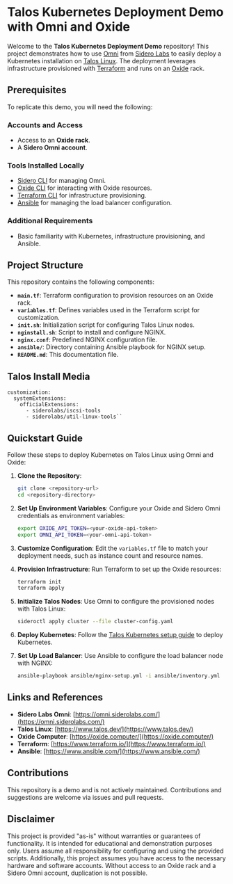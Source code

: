 # Talos Kubernetes Deployment Demo with Omni and Oxide

Welcome to the **Talos Kubernetes Deployment Demo** repository! This project demonstrates how to use [Omni](https://omni.siderolabs.com/) from [Sidero Labs](https://www.siderolabs.com/) to easily deploy a Kubernetes installation on [Talos Linux](https://www.talos.dev/). The deployment leverages infrastructure provisioned with [Terraform](https://www.terraform.io/) and runs on an [Oxide](https://oxide.computer/) rack.

## Prerequisites
To replicate this demo, you will need the following:

### Accounts and Access
- Access to an **Oxide rack**.
- A **Sidero Omni account**.

### Tools Installed Locally
- [Sidero CLI](https://www.siderolabs.com/docs/omni/installation/) for managing Omni.
- [Oxide CLI](https://github.com/oxidecomputer/cli) for interacting with Oxide resources.
- [Terraform CLI](https://developer.hashicorp.com/terraform/downloads) for infrastructure provisioning.
- [Ansible](https://www.ansible.com/) for managing the load balancer configuration.

### Additional Requirements
- Basic familiarity with Kubernetes, infrastructure provisioning, and Ansible.

## Project Structure
This repository contains the following components:

- **`main.tf`**: Terraform configuration to provision resources on an Oxide rack.
- **`variables.tf`**: Defines variables used in the Terraform script for customization.
- **`init.sh`**: Initialization script for configuring Talos Linux nodes.
- **`nginstall.sh`**: Script to install and configure NGINX.
- **`nginx.conf`**: Predefined NGINX configuration file.
- **`ansible/`**: Directory containing Ansible playbook for NGINX setup.
- **`README.md`**: This documentation file.

## Talos Install Media
```
customization:
  systemExtensions:
    officialExtensions:
      - siderolabs/iscsi-tools
      - siderolabs/util-linux-tools``
```

## Quickstart Guide
Follow these steps to deploy Kubernetes on Talos Linux using Omni and Oxide:

1. **Clone the Repository**:
   ```bash
   git clone <repository-url>
   cd <repository-directory>
   ```

2. **Set Up Environment Variables**:
   Configure your Oxide and Sidero Omni credentials as environment variables:
   ```bash
   export OXIDE_API_TOKEN=<your-oxide-api-token>
   export OMNI_API_TOKEN=<your-omni-api-token>
   ```

3. **Customize Configuration**:
   Edit the `variables.tf` file to match your deployment needs, such as instance count and resource names.

4. **Provision Infrastructure**:
   Run Terraform to set up the Oxide resources:
   ```bash
   terraform init
   terraform apply
   ```

5. **Initialize Talos Nodes**:
   Use Omni to configure the provisioned nodes with Talos Linux:
   ```bash
   sideroctl apply cluster --file cluster-config.yaml
   ```

6. **Deploy Kubernetes**:
   Follow the [Talos Kubernetes setup guide](https://www.talos.dev/v1.0/kubernetes/) to deploy Kubernetes.

7. **Set Up Load Balancer**:
   Use Ansible to configure the load balancer node with NGINX:
   ```bash
   ansible-playbook ansible/nginx-setup.yml -i ansible/inventory.yml
   ```

## Links and References
- **Sidero Labs Omni**: [https://omni.siderolabs.com/](https://omni.siderolabs.com/)
- **Talos Linux**: [https://www.talos.dev/](https://www.talos.dev/)
- **Oxide Computer**: [https://oxide.computer/](https://oxide.computer/)
- **Terraform**: [https://www.terraform.io/](https://www.terraform.io/)
- **Ansible**: [https://www.ansible.com/](https://www.ansible.com/)

## Contributions
This repository is a demo and is not actively maintained. Contributions and suggestions are welcome via issues and pull requests.

## Disclaimer
This project is provided "as-is" without warranties or guarantees of functionality. It is intended for educational and demonstration purposes only. Users assume all responsibility for configuring and using the provided scripts. Additionally, this project assumes you have access to the necessary hardware and software accounts. Without access to an Oxide rack and a Sidero Omni account, duplication is not possible.
